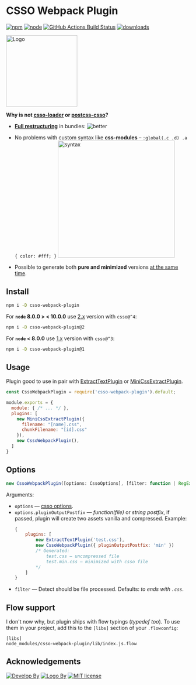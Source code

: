 # CSSO Webpack Plugin
[![npm][npm]][npm-url]
[![node][node]][node-url]
[![GitHub Actions Build Status](https://github.com/zoobestik/csso-webpack-plugin/actions/workflows/test.yml/badge.svg)](https://github.com/zoobestik/csso-webpack-plugin/actions/workflows/test.yml)
[![downloads](https://img.shields.io/npm/dm/csso-webpack-plugin.svg)](http://npm-stats.com/~packages/csso-webpack-plugin)

<img src="https://rawgithub.com/zoobestik/csso-webpack-plugin/dev/docs/img/logo.jpg" width="195" alt="Logo">

 **Why is not [csso-loader](https://www.npmjs.com/package/csso-loader) or [postcss-csso](https://github.com/lahmatiy/postcss-csso)?**
 * **[Full restructuring](https://rawgithub.com/zoobestik/csso-webpack-plugin/dev/docs/img/better-full.svg)** in bundles:
 ![better](https://rawgithub.com/zoobestik/csso-webpack-plugin/dev/docs/img/better.svg)
 
 * No problems with custom syntax like **css-modules** – `:global(.c .d) .a { color: #fff; }`
   <img src="https://rawgithub.com/zoobestik/csso-webpack-plugin/dev/docs/img/css-modules.png" width="320" alt="syntax">
 
 * Possible to generate both **pure and minimized** versions [at the same time](#options).

## Install
```bash
npm i -D csso-webpack-plugin
```

For **`node` 8.0.0 > < 10.0.0** use [2.x](https://github.com/zoobestik/csso-webpack-plugin/tree/v1) version with `csso@^4`:
```bash
npm i -D csso-webpack-plugin@2
```

For **`node` < 8.0.0** use [1.x](https://github.com/zoobestik/csso-webpack-plugin/tree/v1) version with `csso@^3`:
```bash
npm i -D csso-webpack-plugin@1
```

## Usage
Plugin good to use in pair with [ExtractTextPlugin](https://github.com/webpack-contrib/extract-text-webpack-plugin) or [MiniCssExtractPlugin](https://github.com/webpack-contrib/mini-css-extract-plugin).
```js
const CssoWebpackPlugin = require('csso-webpack-plugin').default;

module.exports = {
  module: { /* ... */ },
  plugins: [
    new MiniCssExtractPlugin({
      filename: "[name].css",
      chunkFilename: "[id].css"
    }),
    new CssoWebpackPlugin(),
  ]
}
```

## Options

```js
new CssoWebpackPlugin([options: CssoOptions], [filter: function | RegExp])
```

Arguments:
* `options` — [csso options](https://github.com/css/csso#minifysource-options).
* `options.pluginOutputPostfix` — *function(file)* or *string postfix*, if passed, plugin will create two assets vanilla and compressed.
   Example:
   ```javascript
   {
       plugins: [
           new ExtractTextPlugin('test.css'),
           new CssoWebpackPlugin({ pluginOutputPostfix: 'min' })
           /* Generated:
               test.css — uncompressed file
               test.min.css — minimized with csso file
           */
       ]
   }
   ```
* `filter` — Detect should be file processed. Defaults: *to ends with `.css`*.

## Flow support
I don't now why, but plugin ships with flow typings (*typedef too*). To use them in your project, add this to the `[libs]` section of your `.flowconfig`:
```
[libs]
node_modules/csso-webpack-plugin/lib/index.js.flow
```

## Acknowledgements
[![Develop By](https://img.shields.io/badge/develop%20by-zoobestik-blue.svg?style=flat)](https://ru.linkedin.com/in/kbchernenko) [![Logo By](https://img.shields.io/badge/logo%20by-@egorii-yellow.svg?style=flat)](https://www.linkedin.com/in/%D0%B5%D0%B3%D0%BE%D1%80-%D0%B0%D0%BB%D0%B5%D0%BA%D1%81%D0%B5%D0%B5%D0%B2-968a1265/) [![MIT license](https://img.shields.io/badge/license-MIT-brightgreen.svg)](http://opensource.org/licenses/MIT)

[npm]: https://img.shields.io/npm/v/csso-webpack-plugin.svg
[npm-url]: https://npmjs.com/package/csso-webpack-plugin

[node]: https://img.shields.io/node/v/csso-webpack-plugin.svg
[node-url]: https://nodejs.org

[deps]: https://david-dm.org/zoobestik/csso-webpack-plugin.svg
[deps-url]: https://david-dm.org/zoobestik/csso-webpack-plugin

[tests]: http://img.shields.io/travis/zoobestik/csso-webpack-plugin.svg
[tests-url]: https://travis-ci.org/zoobestik/csso-webpack-plugin

[cover]: https://coveralls.io/repos/github/zoobestik/csso-webpack-plugin/badge.svg
[cover-url]: https://coveralls.io/github/zoobestik/csso-webpack-plugin
